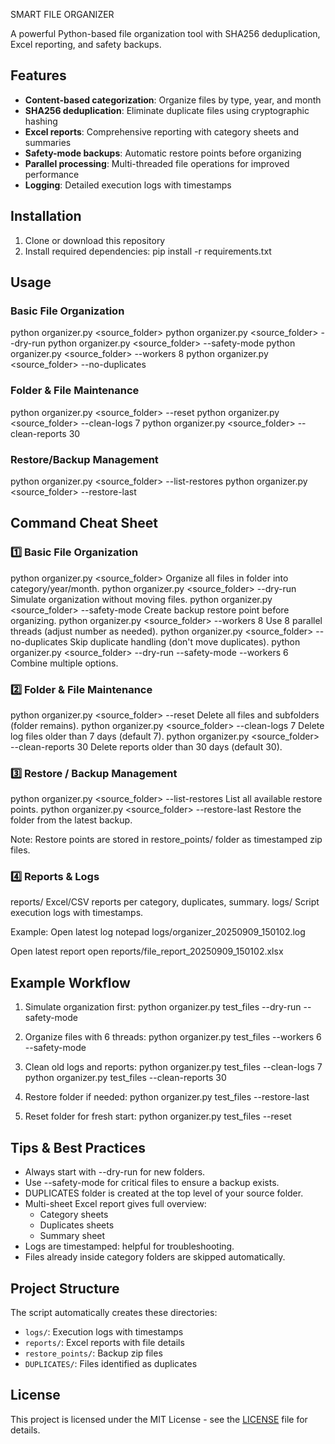 SMART FILE ORGANIZER

A powerful Python-based file organization tool with SHA256 deduplication, Excel reporting, and safety backups.

## Features

- **Content-based categorization**: Organize files by type, year, and month
- **SHA256 deduplication**: Eliminate duplicate files using cryptographic hashing
- **Excel reports**: Comprehensive reporting with category sheets and summaries
- **Safety-mode backups**: Automatic restore points before organizing
- **Parallel processing**: Multi-threaded file operations for improved performance
- **Logging**: Detailed execution logs with timestamps

## Installation

1. Clone or download this repository
2. Install required dependencies:
pip install -r requirements.txt



## Usage

### Basic File Organization
python organizer.py <source_folder>
python organizer.py <source_folder> --dry-run
python organizer.py <source_folder> --safety-mode
python organizer.py <source_folder> --workers 8
python organizer.py <source_folder> --no-duplicates



### Folder & File Maintenance
python organizer.py <source_folder> --reset
python organizer.py <source_folder> --clean-logs 7
python organizer.py <source_folder> --clean-reports 30



### Restore/Backup Management
python organizer.py <source_folder> --list-restores
python organizer.py <source_folder> --restore-last



## Command Cheat Sheet

### 1️⃣ Basic File Organization
python organizer.py <source_folder> Organize all files in folder into category/year/month.
python organizer.py <source_folder> --dry-run Simulate organization without moving files.
python organizer.py <source_folder> --safety-mode Create backup restore point before organizing.
python organizer.py <source_folder> --workers 8 Use 8 parallel threads (adjust number as needed).
python organizer.py <source_folder> --no-duplicates Skip duplicate handling (don't move duplicates).
python organizer.py <source_folder> --dry-run --safety-mode --workers 6 Combine multiple options.



### 2️⃣ Folder & File Maintenance
python organizer.py <source_folder> --reset Delete all files and subfolders (folder remains).
python organizer.py <source_folder> --clean-logs 7 Delete log files older than 7 days (default 7).
python organizer.py <source_folder> --clean-reports 30 Delete reports older than 30 days (default 30).



### 3️⃣ Restore / Backup Management
python organizer.py <source_folder> --list-restores List all available restore points.
python organizer.py <source_folder> --restore-last Restore the folder from the latest backup.



Note: Restore points are stored in restore_points/ folder as timestamped zip files.

### 4️⃣ Reports & Logs
reports/ Excel/CSV reports per category, duplicates, summary.
logs/ Script execution logs with timestamps.



Example:
Open latest log
notepad logs/organizer_20250909_150102.log

Open latest report
open reports/file_report_20250909_150102.xlsx



## Example Workflow

1. Simulate organization first:
python organizer.py test_files --dry-run --safety-mode



2. Organize files with 6 threads:
python organizer.py test_files --workers 6 --safety-mode



3. Clean old logs and reports:
python organizer.py test_files --clean-logs 7
python organizer.py test_files --clean-reports 30



4. Restore folder if needed:
python organizer.py test_files --restore-last



5. Reset folder for fresh start:
python organizer.py test_files --reset



## Tips & Best Practices

- Always start with --dry-run for new folders.
- Use --safety-mode for critical files to ensure a backup exists.
- DUPLICATES folder is created at the top level of your source folder.
- Multi-sheet Excel report gives full overview:
  - Category sheets
  - Duplicates sheets
  - Summary sheet
- Logs are timestamped: helpful for troubleshooting.
- Files already inside category folders are skipped automatically.

## Project Structure

The script automatically creates these directories:
- `logs/`: Execution logs with timestamps
- `reports/`: Excel reports with file details
- `restore_points/`: Backup zip files
- `DUPLICATES/`: Files identified as duplicates

## License

This project is licensed under the MIT License - see the [LICENSE](LICENSE) file for details.
